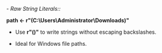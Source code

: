 *- Raw String Literals::* 

**path <- r"(C:\Users\Administrator\Downloads)"**

- Use **r\"()\"** to write strings without escaping backslashes.

- Ideal for Windows file paths.
